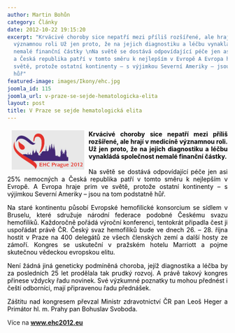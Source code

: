 ```yaml
---
author: Martin Bohůn
category: Články
date: 2012-10-22 19:15:20
excerpt: "Krvácivé choroby sice nepatří mezi příliš rozšířené, ale hrají v medicíně
  významnou roli Už jen proto, že na jejich diagnostiku a léčbu vynakládá společnost
  nemalé finanční částky \nNa světě se dostává odpovídající péče jen asi 25% nemocných
  a Česká republika patří v tomto směru k nejlepším v Evropě A Evropa hraje prim ve
  světě, protože ostatní kontinenty – s výjimkou Severní Ameriky – jsou na tom podstatně
  hůř"
featured-image: images/Ikony/ehc.jpg
joomla_id: 115
joomla_url: v-praze-se-sejde-hematologicka-elita
layout: post
title: V Praze se sejde hematologická elita
---
```


<h4 style="text-align: justify;"><img src="images/Ikony/ehc.jpg" border="0" width="166" height="90" style="margin: 0px 10px; border: 0px currentColor; float: left;" /><span style="color: #000000;">Krvácivé choroby sice nepatří mezi příliš rozšířené, ale hrají v medicíně významnou roli. Už jen proto, že na jejich diagnostiku a léčbu vynakládá společnost nemalé finanční částky. </span></h4>
<p style="text-align: justify;"><span style="color: #000000;">Na světě se dostává odpovídající péče jen asi 25% nemocných a Česká republika patří v tomto směru k nejlepším v Evropě. A Evropa hraje prim ve světě, protože ostatní kontinenty – s výjimkou Severní Ameriky – jsou na tom podstatně hůř.</span></p>

<p style="text-align: justify;"><span style="color: #000000;">Na staré kontinentu působí Evropské hemofilické konsorcium se sídlem v Bruselu, které sdružuje národní federace podobné Českému svazu hemofiliků. Každoročně pořádá výroční konferenci, tentokrát připadla čest ji uspořádat právě ČR. Český svaz hemofiliků bude ve dnech 26. – 28. října hostit v Praze na 400 delegátů ze všech členských zemí a další hosty ze zámoří. Kongres se uskuteční v pražském hotelu Marriott a pojme skutečnou vědeckou evropskou elitu.</span></p>
<p style="text-align: justify;"><span style="color: #000000;">Není žádná jiná geneticky podmíněná choroba, jejíž diagnostika a léčba by za posledních 25 let prodělala tak prudký rozvoj. A právě takový kongres přinese vždycky řadu novinek. Své výzkumné poznatky tu mohou přednést i čeští odborníci, mají připravenou řadu přednášek.</span></p>
<p style="text-align: justify;"><span style="color: #000000;">Záštitu nad kongresem převzal Ministr zdravotnictví ČR pan Leoš Heger a Primátor hl. m. Prahy pan Bohuslav Svoboda.</span></p>
<p style="text-align: justify;">Více na<span style="color: #000000;"> <strong><a href="http://www.ehc2012.eu/" target="_blank" title="EHC 2012">www.ehc2012.eu</a></strong></span></p>